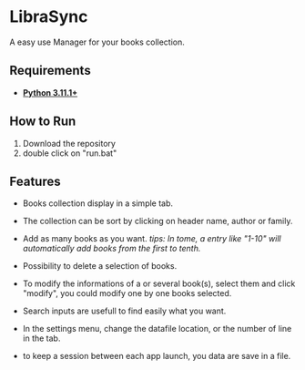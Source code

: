 # **LibraSync**

A easy use Manager for your books collection.

## **Requirements**

- **[Python 3.11.1+](https://www.python.org/downloads/release/python-3111/)**

## **How to Run**

1. Download the repository
2. double click on "run.bat"

## **Features**

- Books collection display in a simple tab.

- The collection can be sort by clicking on header name, author or family.

- Add as many books as you want. _tips: In tome, a entry like "1-10" will automatically add books from the first to tenth._

- Possibility to delete a selection of books.

- To modify the informations of a or several book(s), select them and click "modify", you could modify one by one books selected.

- Search inputs are usefull to find easily what you want.

- In the settings menu, change the datafile location, or the number of line in the tab.

- to keep a session between each app launch, you data are save in a file.
